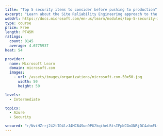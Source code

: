 ```yaml
---
title: "Top 5 security items to consider before pushing to production"
excerpt: "Learn about the Site Reliability Engineering approach to the challenge of assuring reliability and gain a better understanding of why it matters."
webUrl: https://docs.microsoft.com/en-us/learn/modules/top-5-security-items-to-consider/
type: course
price: Free
length: PT45M
ratings:
  count: 8145
  average: 4.6775937
heat: 54

provider:
  name: Microsoft Learn
  domain: microsoft.com
  images:
    - url: /assets/images/organizations/microsoft.com-50x50.jpg
      width: 50
      height: 50

levels:
  - Intermediate

topics:
  - Azure
  - Security

secured: "r/NviHZrrj242tID4lzJ4MC84Sun9PU2kqiheLRtsIFpNCGnXNRjDC4ahmELfhwB0XjSorOcp+PW12Eai9dwhDdAa/GAso819FBWqBfMZmHXvMispgE/U80J1DAUI7HOA8PCVS6iu+L93NVJy4s5XScw8cv7kC5eW3cchms4n4KuuMlZ0FRpr2IDP15++/qAjnTiFOlijU4OKEU51DQYgW3uV/h74rEdTJM+eJ7cw0M/VTxc5hEE32YLuLTnklc/HSDz970qMrqnixRTZnspMwBUUImh+n1R8sJlaY0g2gGCdA5pU21WexLt2G17PJRm7jG7j8L9Kbv5LaGs7P2TubJ5rrLVGRnKMUN/BGRo6d4zol2A+OneWE1VYQLrvcXO2XZnphP9RQ9Jl7J1VmrmsEHWu3UHCR+6fxWIKxcKp1M=;BoYDdgyjcXkaTTHayBUfOg=="
---
```


